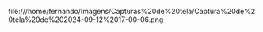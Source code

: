 file:///home/fernando/Imagens/Capturas%20de%20tela/Captura%20de%20tela%20de%202024-09-12%2017-00-06.png
